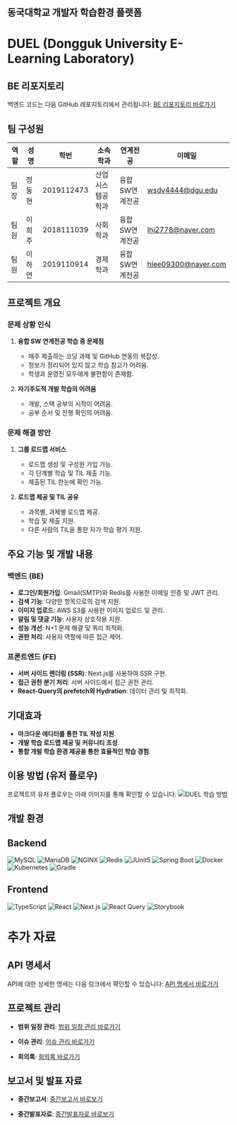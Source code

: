 ## 동국대학교 개발자 학습환경 플랫폼
# DUEL    (Dongguk University E-Learning Laboratory)

## BE 리포지토리

백엔드 코드는 다음 GitHub 레포지토리에서 관리됩니다:
[BE 리포지토리 바로가기](https://github.com/CSID-DGU/2024-1-OSSProj-Questionmark-07-BE.git)

## 팀 구성원

| 역할 | 성명   | 학번       | 소속학과      | 연계전공        | 이메일                         |
|------|--------|------------|--------------|----------------|--------------------------------|
| 팀장 | 정동현 | 2019112473 | 산업시스템공학과 | 융합SW연계전공 | [wsdv4444@dgu.edu](mailto:wsdv4444@dgu.edu) |
| 팀원 | 이희주 | 2018111039 | 사회학과       | 융합SW연계전공 | [lhj2778@naver.com](mailto:lhj2778@naver.com) |
| 팀원 | 이하연 | 2019110914 | 경제학과       | 융합SW연계전공 | [hlee09300@naver.com](mailto:hlee09300@naver.com) |

## 프로젝트 개요

### 문제 상황 인식

1. **융합 SW 연계전공 학습 중 문제점**
   - 매주 제출하는 코딩 과제 및 GitHub 연동의 복잡성.
   - 정보가 정리되어 있지 않고 학습 참고가 어려움.
   - 학생과 운영진 모두에게 불편함이 존재함.

2. **자기주도적 개발 학습의 어려움**
   - 개발, 스택 공부의 시작이 어려움.
   - 공부 순서 및 진행 확인의 어려움.

### 문제 해결 방안

1. **그룹 로드맵 서비스**
   - 로드맵 생성 및 구성원 가입 가능.
   - 각 단계별 학습 및 TIL 제출 기능.
   - 제출된 TIL 한눈에 확인 가능.

2. **로드맵 제공 및 TIL 공유**
   - 과목별, 과제별 로드맵 제공.
   - 학습 및 제출 지원.
   - 다른 사람의 TIL을 통한 자가 학습 평가 지원.

## 주요 기능 및 개발 내용

### 백엔드 (BE)

- **로그인/회원가입**: Gmail(SMTP)와 Redis를 사용한 이메일 인증 및 JWT 관리.
- **검색 기능**: 다양한 항목으로의 검색 지원.
- **이미지 업로드**: AWS S3를 사용한 이미지 업로드 및 관리.
- **알림 및 댓글 기능**: 사용자 상호작용 지원.
- **성능 개선**: N+1 문제 해결 및 쿼리 최적화.
- **권한 처리**: 사용자 역할에 따른 접근 제어.

### 프론트엔드 (FE)

- **서버 사이드 렌더링 (SSR)**: Next.js를 사용하여 SSR 구현.
- **접근 권한 분기 처리**: 서버 사이드에서 접근 권한 관리.
- **React-Query의 prefetch와 Hydration**: 데이터 관리 및 최적화.

## 기대효과

- **마크다운 에디터를 통한 TIL 작성 지원**.
- **개발 학습 로드맵 제공 및 커뮤니티 조성**.
- **통합 개발 학습 환경 제공을 통한 효율적인 학습 경험**.


## 이용 방법 (유저 플로우)

프로젝트의 유저 플로우는 아래 이미지를 통해 확인할 수 있습니다:
![DUEL 학습 방법](https://github.com/CSID-DGU/2024-1-OSSProj-Questionmark-07/assets/144092849/0d0f86e2-11d7-4a1d-8b6e-09691c534ba2)

## 개발 환경

## Backend
![MySQL](https://img.shields.io/badge/MySQL-00000F?style=for-the-badge&logo=mysql&logoColor=white)
![MariaDB](https://img.shields.io/badge/MariaDB-003545?style=for-the-badge&logo=mariadb&logoColor=white)
![NGINX](https://img.shields.io/badge/nginx-009639?style=for-the-badge&logo=nginx&logoColor=white)
![Redis](https://img.shields.io/badge/redis-DC382D?style=for-the-badge&logo=redis&logoColor=white)
![JUnit5](https://img.shields.io/badge/JUnit5-25A162?style=for-the-badge&logo=junit5&logoColor=white)
![Spring Boot](https://img.shields.io/badge/Spring_Boot-6DB33F?style=for-the-badge&logo=spring-boot&logoColor=white)
![Docker](https://img.shields.io/badge/docker-2496ED?style=for-the-badge&logo=docker&logoColor=white)
![Kubernetes](https://img.shields.io/badge/kubernetes-326CE5?style=for-the-badge&logo=kubernetes&logoColor=white)
![Gradle](https://img.shields.io/badge/gradle-02303A?style=for-the-badge&logo=gradle&logoColor=white)

## Frontend
![TypeScript](https://img.shields.io/badge/TypeScript-3178C6?style=for-the-badge&logo=typescript&logoColor=white)
![React](https://img.shields.io/badge/React-20232A?style=for-the-badge&logo=react&logoColor=61DAFB)
![Next.js](https://img.shields.io/badge/Next.js-000000?style=for-the-badge&logo=nextdotjs&logoColor=white)
![React Query](https://img.shields.io/badge/React_Query-FF4154?style=for-the-badge&logo=reactquery&logoColor=white)
![Storybook](https://img.shields.io/badge/Storybook-FF4785?style=for-the-badge&logo=storybook&logoColor=white)


# 추가 자료

## API 명세서

API에 대한 상세한 명세는 다음 링크에서 확인할 수 있습니다:
[API 명세서 바로가기](https://www.notion.so/API-53fd633284584fe9aa59e7d7e1658625?pvs=21)


## 프로젝트 관리

- **범위 일정 관리**: 
  [범위 일정 관리 바로가기](https://foregoing-education-610.notion.site/8e367ee8cd234c0a98314418e41001aa?pvs=4)

- **이슈 관리**: 
  [이슈 관리 바로가기](https://foregoing-education-610.notion.site/408c4b08259647abb722e4183eac5b4c?pvs=4)

- **회의록**: 
  [회의록 바로가기](https://foregoing-education-610.notion.site/52e53cda8ea042e6a223c7d14a239f84?v=8b8435fa506c427ba3a5bbd11d085d86&pvs=4)

## 보고서 및 발표 자료

- **중간보고서**: 
  [중간보고서 바로보기](https://github.com/CSID-DGU/2024-1-OSSProj-Questionmark-07/blob/main/Docs/2_1_OSSProj_7_Questionmark_%EC%A4%91%EA%B0%84%EB%B3%B4%EA%B3%A0%EC%84%9C_.md)

- **중간발표자료**: 
  [중간발표자료 바로보기](https://github.com/CSID-DGU/2024-1-OSSProj-Questionmark-07/blob/main/Docs/2_2_OSSProj_7_Questionmark_%EC%A4%91%EA%B0%84%EB%B0%9C%ED%91%9C%EC%9E%90%EB%A3%8C_.md)
